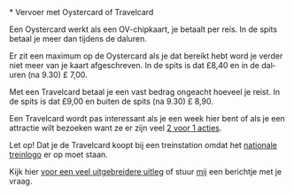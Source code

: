 <div lang="nl">
* Vervoer met Oystercard of Travelcard

Een Oystercard werkt als een OV-chipkaart, je betaalt per reis. In de spits betaal je meer dan tijdens de daluren. 

Er zit een maximum op de Oystercard als je dat bereikt hebt word je verder niet meer van je kaart afgeschreven. In de spits is dat £8,40
 en in de daluren (na 9.30) £ 7,00.

Met een Travelcard betaal je een vast bedrag ongeacht hoeveel je reist. In de spits is dat £9,00  en buiten de spits (na 9.30) £ 8,90.

Een Travelcard wordt pas interessant als je een week hier bent of als je een attractie wilt bezoeken want ze er zijn 
veel [2 voor 1 acties](http://www.daysoutguide.co.uk/2for1-london).
 
Let op! Dat je de Travelcard koopt bij een treinstation omdat het [nationale treinlogo](http://en.wikipedia.org/wiki/British_Rail)  er op moet staan.

Kijk hier [voor een veel uitgebreidere uitleg](http://www.londontoolkit.com/briefing/travelcard_oyster.htm) of stuur [mij](mailto:ans@nlgids.london) een berichtje met je vraag. 
</div>
